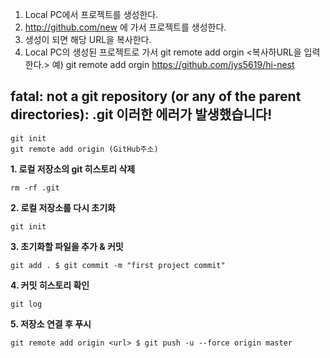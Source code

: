 1. Local PC에서 프로젝트를 생성한다.
2. http://github.com/new 에 가서 프로젝트를 생성한다.
3. 생성이 되면 해당 URL을 복사한다.
4. Local PC의 생성된 프로젝트로 가서 
	git remote add orgin <복사하URL을 입력한다.>
	예) git remote add orgin https://github.com/jys5619/hi-nest

## **fatal: not a git repository (or any of the parent directories): .git** 이러한 에러가 발생했습니다!
```null
git init
git remote add origin (GitHub주소)
```

**1. 로컬 저장소의 git 히스토리 삭제**

```
rm -rf .git
```

**2. 로컬 저장소를 다시 초기화**

```
git init
```

**3. 초기화할 파일을 추가 & 커밋**

```
git add . $ git commit -m "first project commit"
```

**4. 커밋 히스토리 확인**

```
git log
```

**5. 저장소 연결 후 푸시**

```
git remote add origin <url> $ git push -u --force origin master
```